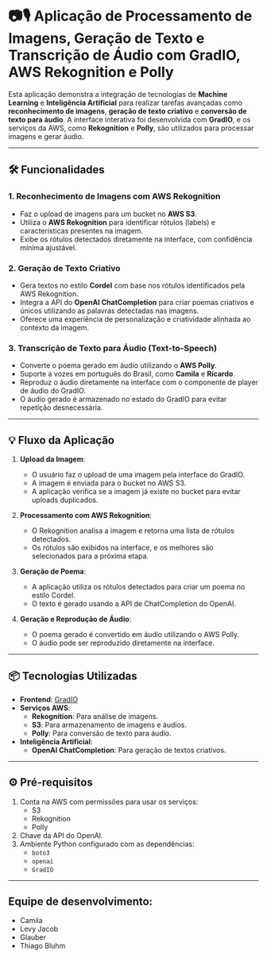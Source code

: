 # 📷🎙️ Aplicação de Processamento de Imagens, Geração de Texto e Transcrição de Áudio com GradIO, AWS Rekognition e Polly

Esta aplicação demonstra a integração de tecnologias de **Machine Learning** e **Inteligência Artificial** para realizar tarefas avançadas como **reconhecimento de imagens**, **geração de texto criativo** e **conversão de texto para áudio**. A interface interativa foi desenvolvida com **GradIO**, e os serviços da AWS, como **Rekognition** e **Polly**, são utilizados para processar imagens e gerar áudio.

---

## 🛠️ Funcionalidades

### 1. **Reconhecimento de Imagens com AWS Rekognition**
- Faz o upload de imagens para um bucket no **AWS S3**.
- Utiliza o **AWS Rekognition** para identificar rótulos (labels) e características presentes na imagem.
- Exibe os rótulos detectados diretamente na interface, com confidência mínima ajustável.

### 2. **Geração de Texto Criativo**
- Gera textos no estilo **Cordel** com base nos rótulos identificados pela AWS Rekognition.
- Integra a API do **OpenAI ChatCompletion** para criar poemas criativos e únicos utilizando as palavras detectadas nas imagens.
- Oferece uma experiência de personalização e criatividade alinhada ao contexto da imagem.

### 3. **Transcrição de Texto para Áudio (Text-to-Speech)**
- Converte o poema gerado em áudio utilizando o **AWS Polly**.
- Suporte a vozes em português do Brasil, como **Camila** e **Ricardo**.
- Reproduz o áudio diretamente na interface com o componente de player de áudio do GradIO.
- O áudio gerado é armazenado no estado do GradIO para evitar repetição desnecessária.

---

## 💡 Fluxo da Aplicação

1. **Upload da Imagem**:
   - O usuário faz o upload de uma imagem pela interface do GradIO.
   - A imagem é enviada para o bucket no AWS S3.
   - A aplicação verifica se a imagem já existe no bucket para evitar uploads duplicados.

2. **Processamento com AWS Rekognition**:
   - O Rekognition analisa a imagem e retorna uma lista de rótulos detectados.
   - Os rótulos são exibidos na interface, e os melhores são selecionados para a próxima etapa.

3. **Geração de Poema**:
   - A aplicação utiliza os rótulos detectados para criar um poema no estilo Cordel.
   - O texto é gerado usando a API de ChatCompletion do OpenAI.

4. **Geração e Reprodução de Áudio**:
   - O poema gerado é convertido em áudio utilizando o AWS Polly.
   - O áudio pode ser reproduzido diretamente na interface.

---

## 📦 Tecnologias Utilizadas

- **Frontend**: [GradIO](https://www.gradio.app)
- **Serviços AWS**:
  - **Rekognition**: Para análise de imagens.
  - **S3**: Para armazenamento de imagens e áudios.
  - **Polly**: Para conversão de texto para áudio.
- **Inteligência Artificial**:
  - **OpenAI ChatCompletion**: Para geração de textos criativos.

---

## ⚙️ Pré-requisitos

1. Conta na AWS com permissões para usar os serviços:
   - S3
   - Rekognition
   - Polly
2. Chave da API do OpenAI.
3. Ambiente Python configurado com as dependências:
   - `boto3`
   - `openai`
   - `GradIO`

---

## Equipe de desenvolvimento:

<ul>
    <li>Camila</li>
    <li>Levy Jacob</li>
    <li>Glauber</li>
    <li>Thiago Bluhm</li>

</ul>

